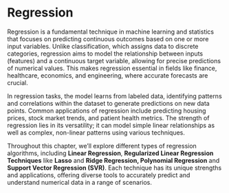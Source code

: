 # Regression

Regression is a fundamental technique in machine learning and statistics that focuses on predicting continuous outcomes based on one or more input variables. Unlike classification, which assigns data to discrete categories, regression aims to model the relationship between inputs (features) and a continuous target variable, allowing for precise predictions of numerical values. This makes regression essential in fields like finance, healthcare, economics, and engineering, where accurate forecasts are crucial.

In regression tasks, the model learns from labeled data, identifying patterns and correlations within the dataset to generate predictions on new data points. Common applications of regression include predicting housing prices, stock market trends, and patient health metrics. The strength of regression lies in its versatility; it can model simple linear relationships as well as complex, non-linear patterns using various techniques.

Throughout this chapter, we’ll explore different types of regression algorithms, including **Linear Regression**, **Regularized Linear Regression Techniques** like **Lasso** and **Ridge Regression, Polynomial Regression** and **Support Vector Regression (SVR)**. Each technique has its unique strengths and applications, offering diverse tools to accurately predict and understand numerical data in a range of scenarios.
